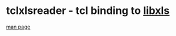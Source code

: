 # tclxlsreader - tcl binding to [libxls](https://github.com/libxls/libxls)

[man page](doc/xlsreader.md)